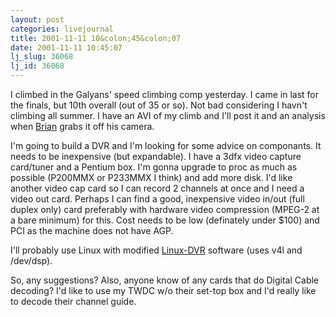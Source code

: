 ```yaml
---
layout: post
categories: livejournal
title: 2001-11-11 10&colon;45&colon;07
date: 2001-11-11 10:45:07
lj_slug: 36068
lj_id: 36068
---
```

I climbed in the Galyans' speed climbing comp yesterday. I came in last for the finals, but 10th overall (out of 35 or so). Not bad considering I havn't climbing all summer. I have an AVI of my climb and I'll post it and an analysis when [Brian](http://www.livejournal.com/users/fishslayer) grabs it off his camera.  



I'm going to build a DVR and I'm looking for some advice on componants. It needs to be inexpensive (but expandable). I have a 3dfx video capture card/tuner and a Pentium box. I'm gonna upgrade to proc as much as possible (P200MMX or P233MMX I think) and add more disk. I'd like another video cap card so I can record 2 channels at once and I need a video out card. Perhaps I can find a good, inexpensive video in/out (full duplex only) card preferably with hardware video compression (MPEG-2 at a bare minimum) for this. Cost needs to be low (definately under $100) and PCI as the machine does not have AGP.  



I'll probably use Linux with modified [Linux-DVR](http://dvr.sourceforge.net/) software (uses v4l and /dev/dsp).  



So, any suggestions? Also, anyone know of any cards that do Digital Cable decoding? I'd like to use my TWDC w/o their set-top box and I'd really like to decode their channel guide.
